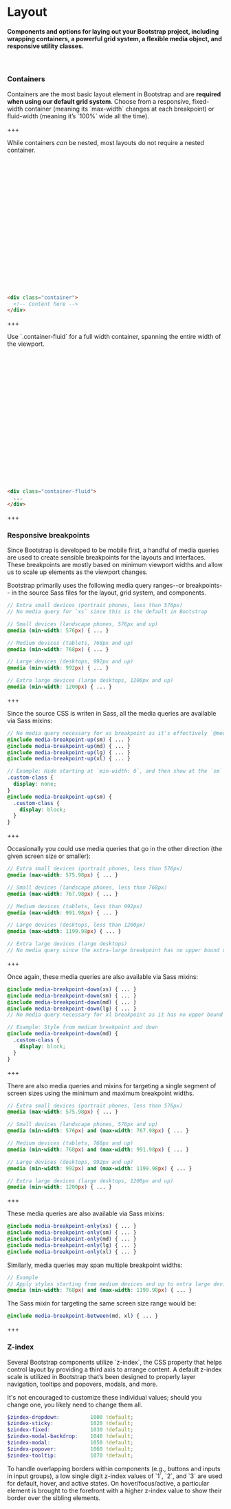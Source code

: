 
# Layout

#### Components and options for laying out your Bootstrap project, including wrapping containers, a powerful grid system, a flexible media object, and responsive utility classes.

<br>

### Containers

<p>
  Containers are the most basic layout element in Bootstrap and are
  <strong>required when using our default grid system</strong>. Choose from a
  responsive, fixed-width container (meaning its `max-width` changes at each
  breakpoint) or fluid-width (meaning it’s `100%` wide all the time).
</p>

+++

<p>
  While containers <em>can</em> be nested, most layouts do not require a
  nested container.
</p>

<div class="row justify-content-center mb-3 mx-0" style="height: 300px;">
  <div class="col-2 h-25"></div>
  <div class="col-8 h-25 pb-3 px-0">
    <div class="bg-success rounded h-100"></div>
  </div>
  <div class="col-2 h-25"></div>
  <div class="col-2 h-75"></div>
  <div class="col-2 h-75 pl-0 pr-3">
    <div class="bg-primary rounded h-100"></div>
  </div>
  <div class="col-6 h-75 px-0">
    <div class="bg-secondary rounded h-100"></div>
  </div>
  <div class="col-2 h-75"></div>
</div>

```html
<div class="container">
  <!-- Content here -->
</div>
```

+++

<p>
  Use `.container-fluid` for a full width container, spanning the entire width
  of the viewport.
</p>

<div class="row justify-content-center mb-3 mx-0" style="height: 300px;">
  <div class="col-12 h-25 pb-3 px-0">
    <div class="bg-success rounded h-100"></div>
  </div>
  <div class="col-2 h-75 pl-0 pr-3">
    <div class="bg-primary rounded h-100"></div>
  </div>
  <div class="col-10 h-75 px-0">
    <div class="bg-secondary rounded h-100"></div>
  </div>
</div>

```html
<div class="container-fluid">
  ...
</div>
```

+++

### Responsive breakpoints

<p>
  Since Bootstrap is developed to be mobile first, a handful of media queries
  are used to create sensible breakpoints for the layouts and interfaces.
  These breakpoints are mostly based on minimum viewport widths and allow us
  to scale up elements as the viewport changes.
</p>

<p>
  Bootstrap primarily uses the following media query ranges--or breakpoints--
  in the source Sass files for the layout, grid system, and components.
</p>

```scss
// Extra small devices (portrait phones, less than 576px)
// No media query for `xs` since this is the default in Bootstrap

// Small devices (landscape phones, 576px and up)
@media (min-width: 576px) { ... }

// Medium devices (tablets, 768px and up)
@media (min-width: 768px) { ... }

// Large devices (desktops, 992px and up)
@media (min-width: 992px) { ... }

// Extra large devices (large desktops, 1200px and up)
@media (min-width: 1200px) { ... }
```

+++

<p>
  Since the source CSS is writen in Sass, all the media queries are available
  via Sass mixins:
</p>

```scss
// No media query necessary for xs breakpoint as it's effectively `@media (min-width: 0) { ... }`
@include media-breakpoint-up(sm) { ... }
@include media-breakpoint-up(md) { ... }
@include media-breakpoint-up(lg) { ... }
@include media-breakpoint-up(xl) { ... }

// Example: Hide starting at `min-width: 0`, and then show at the `sm` breakpoint
.custom-class {
  display: none;
}
@include media-breakpoint-up(sm) {
  .custom-class {
    display: block;
  }
}
```

+++

<p>
  Occasionally you could use media queries that go in the other direction
  (the given screen size or smaller):
</p>

```scss
// Extra small devices (portrait phones, less than 576px)
@media (max-width: 575.98px) { ... }

// Small devices (landscape phones, less than 768px)
@media (max-width: 767.98px) { ... }

// Medium devices (tablets, less than 992px)
@media (max-width: 991.98px) { ... }

// Large devices (desktops, less than 1200px)
@media (max-width: 1199.98px) { ... }

// Extra large devices (large desktops)
// No media query since the extra-large breakpoint has no upper bound on its width
```

+++

<p>
  Once again, these media queries are also available via Sass mixins:
</p>

```scss
@include media-breakpoint-down(xs) { ... }
@include media-breakpoint-down(sm) { ... }
@include media-breakpoint-down(md) { ... }
@include media-breakpoint-down(lg) { ... }
// No media query necessary for xl breakpoint as it has no upper bound on its width

// Example: Style from medium breakpoint and down
@include media-breakpoint-down(md) {
  .custom-class {
    display: block;
  }
}
```

+++

<p>
  There are also media queries and mixins for targeting a single segment of
  screen sizes using the minimum and maximum breakpoint widths.
</p>

```scss
// Extra small devices (portrait phones, less than 576px)
@media (max-width: 575.98px) { ... }

// Small devices (landscape phones, 576px and up)
@media (min-width: 576px) and (max-width: 767.98px) { ... }

// Medium devices (tablets, 768px and up)
@media (min-width: 768px) and (max-width: 991.98px) { ... }

// Large devices (desktops, 992px and up)
@media (min-width: 992px) and (max-width: 1199.98px) { ... }

// Extra large devices (large desktops, 1200px and up)
@media (min-width: 1200px) { ... }
```

+++

<p>
  These media queries are also available via Sass mixins:
</p>

```scss
@include media-breakpoint-only(xs) { ... }
@include media-breakpoint-only(sm) { ... }
@include media-breakpoint-only(md) { ... }
@include media-breakpoint-only(lg) { ... }
@include media-breakpoint-only(xl) { ... }
```

<p>
  Similarly, media queries may span multiple breakpoint widths:
</p>

```scss
// Example
// Apply styles starting from medium devices and up to extra large devices
@media (min-width: 768px) and (max-width: 1199.98px) { ... }
```

<p>
  The Sass mixin for targeting the same screen size range would be:
</p>

```scss
@include media-breakpoint-between(md, xl) { ... }
```

+++

### Z-index

<p>
  Several Bootstrap components utilize `z-index`, the CSS property that helps
  control layout by providing a third axis to arrange content. A default
  z-index scale is utilized in Bootstrap that’s been designed to properly
  layer navigation, tooltips and popovers, modals, and more.
</p>

<p>
  It's not encouraged to customize these individual values; should you change
  one, you likely need to change them all.
</p>

```scss
$zindex-dropdown:          1000 !default;
$zindex-sticky:            1020 !default;
$zindex-fixed:             1030 !default;
$zindex-modal-backdrop:    1040 !default;
$zindex-modal:             1050 !default;
$zindex-popover:           1060 !default;
$zindex-tooltip:           1070 !default;
```

<p>
  To handle overlapping borders within components (e.g., buttons and inputs
  in input groups), a low single digit z-index values of `1`, `2`, and `3` are
  used for default, hover, and active states. On hover/focus/active, a
  particular element is brought to the forefront with a higher z-index value to
  show their border over the sibling elements.
</p>

